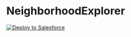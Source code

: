 # NeighborhoodExplorer

<a href="https://githubsfdeploy.herokuapp.com?owner=garazi&repo=prospectObject">
  <img alt="Deploy to Salesforce"
       src="https://raw.githubusercontent.com/afawcett/githubsfdeploy/master/deploy.png">
</a>

